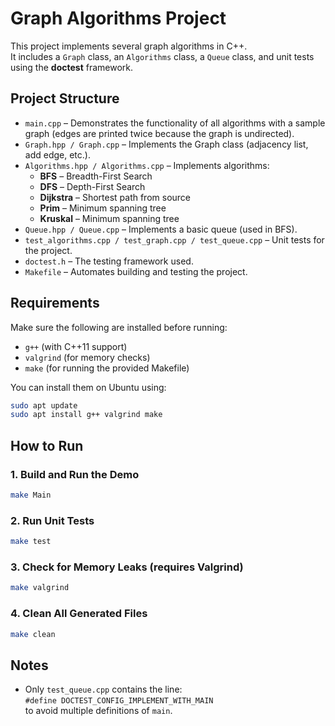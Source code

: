 # Graph Algorithms Project

This project implements several graph algorithms in C++.  
It includes a `Graph` class, an `Algorithms` class, a `Queue` class, and unit tests using the **doctest** framework.

## Project Structure

- `main.cpp` – Demonstrates the functionality of all algorithms with a sample graph (edges are printed twice because the graph is undirected).  
- `Graph.hpp / Graph.cpp` – Implements the Graph class (adjacency list, add edge, etc.).  
- `Algorithms.hpp / Algorithms.cpp` – Implements algorithms:  
  - **BFS** – Breadth-First Search  
  - **DFS** – Depth-First Search  
  - **Dijkstra** – Shortest path from source  
  - **Prim** – Minimum spanning tree  
  - **Kruskal** – Minimum spanning tree  
- `Queue.hpp / Queue.cpp` – Implements a basic queue (used in BFS).  
- `test_algorithms.cpp / test_graph.cpp / test_queue.cpp` – Unit tests for the project.  
- `doctest.h` – The testing framework used.  
- `Makefile` – Automates building and testing the project.

## Requirements

Make sure the following are installed before running:

- `g++` (with C++11 support)
- `valgrind` (for memory checks)
- `make` (for running the provided Makefile)

You can install them on Ubuntu using:
```bash
sudo apt update
sudo apt install g++ valgrind make
```

## How to Run

### 1. Build and Run the Demo
```bash
make Main
```

### 2. Run Unit Tests
```bash
make test
```

### 3. Check for Memory Leaks (requires Valgrind)
```bash
make valgrind
```

### 4. Clean All Generated Files
```bash
make clean
```

## Notes

- Only `test_queue.cpp` contains the line:  
  `#define DOCTEST_CONFIG_IMPLEMENT_WITH_MAIN`  
  to avoid multiple definitions of `main`.

